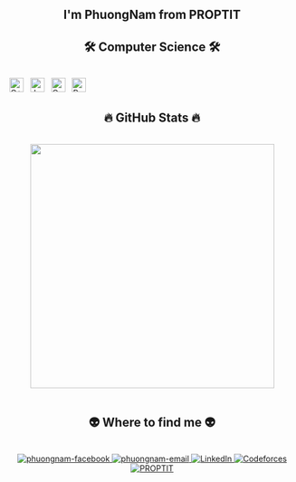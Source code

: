 <h2 align="center">I'm PhuongNam from PROPTIT</h2>

<h2 align="center">🛠 Computer Science 🛠</h2>
<br>
<!-- https://simpleicons.org/ -->
<span><img src="https://img.shields.io/badge/C++-282C34?logo=C++&logoColor=#00599C" alt="C++ logo" title="C++" height="25" /></span>
&nbsp;
<span><img src="https://img.shields.io/badge/Java-282C34?logo=Java&logoColor=#007396" alt="Java logo" title="Java" height="25" /></span>
&nbsp;
<span><img src="https://img.shields.io/badge/C-282C34?logo=C&logoColor=#A8B9CC" alt="C logo" title="C" height="25" /></span>
&nbsp;
<span><img src="https://img.shields.io/badge/Python-282C34?logo=Python&logoColor=#3776AB" alt="Python logo" title="Python" height="25" /></span>

<br>

<h2 align="center">🔥 GitHub Stats 🔥</h2>
<!-- https://github.com/anuraghazra/github-readme-stats -->
<br>
<div align=center>
  <a href="#" title="PhuongNam">
    <img align="center" width="431" src="https://github-readme-stats.vercel.app/api?username=phuongnam2002&theme=jolly&show_icons=true&show=reviews"/>
  </a>
</div>

<br>

<h2 align="center">👽 Where to find me 👽</h2>
<br>
<!-- https://icons8.com -->
<div align="center">
  </a>
  <a href="https://www.facebook.com/phuong.namdang.7146557/" target="blank">
    <img src="https://img.icons8.com/bubbles/100/000000/facebook-new.png" alt="phuongnam-facebook" />
  </a>
  <a href="mailto:phuongnamDPN2k2@gmail.com" target="top">
    <img src="https://img.icons8.com/bubbles/100/000000/apple-mail.png" alt="phuongnam-email" />
  </a>
  <a href="https://www.linkedin.com/in/dang-phuong-nam-157912288/" target="blank">
    <img src="https://img.icons8.com/bubbles/100/linkedin.png" alt="LinkedIn" />
  </a>
  <a href="https://codeforces.com/profile/Goku_NLP" target="blank">
    <img src="https://img.icons8.com/external-tal-revivo-filled-tal-revivo/100/000000/external-codeforces-programming-competitions-and-contests-programming-community-logo-filled-tal-revivo.png" alt="Codeforces" />
  </a>
  <a href="https://www.facebook.com/clubproptit" target="top">
    <img src="https://img.icons8.com/stickers/100/000000/p.png" alt="PROPTIT"/>
</div>
